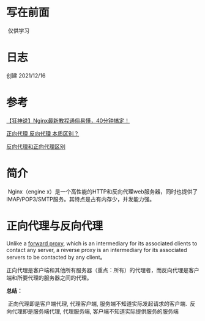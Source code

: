 # 写在前面

​	仅供学习

# 日志

创建 																																								2021/12/16

# 参考

[【狂神说】Nginx最新教程通俗易懂，40分钟搞定！](https://www.bilibili.com/video/BV1F5411J7vK)

[正向代理 反向代理 本质区别？](https://www.zhihu.com/question/36412304/answer/471185862)

[反向代理和正向代理区别](https://www.cnblogs.com/taostaryu/p/10547132.html)

# 简介

​	Nginx（engine x）是一个高性能的HTTP和反向代理web服务器，同时也提供了IMAP/POP3/SMTP服务。其特点是占有内存少，并发能力强。

# 正向代理与反向代理

Unlike a [forward proxy](https://link.zhihu.com/?target=https%3A//en.wikipedia.org/wiki/Proxy_server%23Forward_proxy), which is an intermediary for its associated clients to contact any server, a reverse proxy is an intermediary for its associated servers to be contacted by any client。

正向代理是客户端和其他所有服务器（重点：所有）的代理者，而反向代理是客户端和所要代理的服务器之间的代理。

**总结：**

​	正向代理即是客户端代理, 代理客户端, 服务端不知道实际发起请求的客户端.
​	反向代理即是服务端代理, 代理服务端, 客户端不知道实际提供服务的服务端



